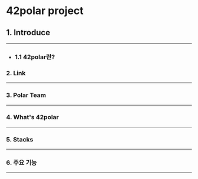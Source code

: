 42polar project
=============

## 1. Introduce
-------------
 * ### 1.1 42polar란?
  
### 2. Link
-------------

### 3. Polar Team
-------------

### 4. What's 42polar
-------------

### 5. Stacks
-------------

### 6. 주요 기능
-------------
